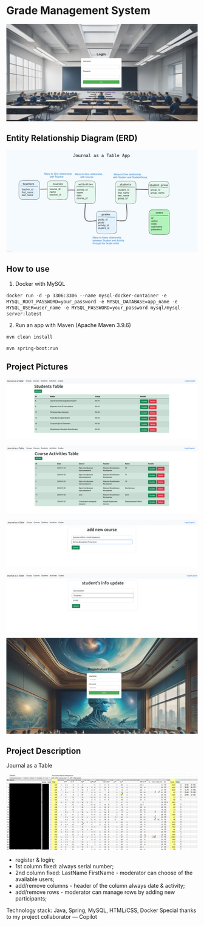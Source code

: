 # Grade Management System

![](https://github.com/Teasotea/uni_jornal_system/blob/master/repo_img/login.jpg)

## Entity Relationship Diagram (ERD)

![](https://github.com/Teasotea/uni_jornal_system/blob/master/repo_img/ER.jpg)

## How to use

1. Docker with MySQL

```
docker run -d -p 3306:3306 --name mysql-docker-container -e MYSQL_ROOT_PASSWORD=your_password -e MYSQL_DATABASE=app_name -e MYSQL_USER=user_name -e MYSQL_PASSWORD=your_password mysql/mysql-server:latest
```


2. Run an app with Maven (Apache Maven 3.9.6)

```
mvn clean install
```

```
mvn spring-boot:run
```

## Project Pictures

![](https://github.com/Teasotea/uni_jornal_system/blob/master/repo_img/students.jpg)

![](https://github.com/Teasotea/uni_jornal_system/blob/master/repo_img/activities.jpg)

![](https://github.com/Teasotea/uni_jornal_system/blob/master/repo_img/new_course.jpg)

![](https://github.com/Teasotea/uni_jornal_system/blob/master/repo_img/update_student.jpg)

![](https://github.com/Teasotea/uni_jornal_system/blob/master/repo_img/register.jpg)

## Project Description

Journal as a Table

![](https://github.com/Teasotea/uni_jornal_system/blob/master/repo_img/table_anonim.jpg)

* register & login;
* 1st column fixed: always serial number;
* 2nd column fixed: LastName FirstName - moderator can choose of the available users;
* add/remove columns - header of the column always date & activity;
* add/remove rows - moderator can manage rows by adding new participants;

Technology stack: Java, Spring, MySQL, HTML/CSS, Docker
Special thanks to my project collaborator — Copilot
